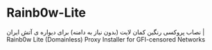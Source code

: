 # Rainb0w-Lite
 نصاب پروکسی رنگین کمان لایت (بدون نیاز به دامنه) برای دیواره ی آتش ایران | Rainb0w Lite (Domainless) Proxy Installer for GFI-censored Networks 
